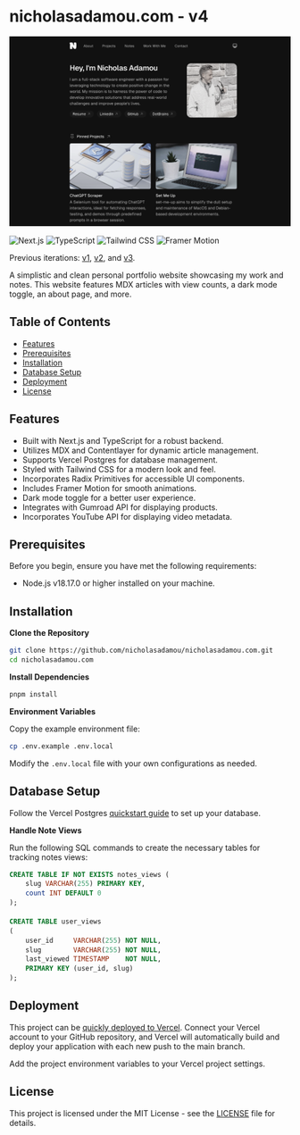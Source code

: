 # nicholasadamou.com - v4

![preview](./assets/preview.png)

![Next.js](https://img.shields.io/badge/-Next.js-000000?style=flat-square&logo=next.js&logoColor=white)
![TypeScript](https://img.shields.io/badge/-TypeScript-007ACC?style=flat-square&logo=typescript&logoColor=white)
![Tailwind CSS](https://img.shields.io/badge/-Tailwind%20CSS-06B6D4?style=flat-square&logo=tailwindcss&logoColor=white)
![Framer Motion](https://img.shields.io/badge/-Framer%20Motion-0081C9?style=flat-square&logo=framer&logoColor=white)

Previous iterations: [v1](https://github.com/nicholasadamou/v1), [v2](https://github.com/nicholasadamou/v2), and [v3](https://github.com/nicholasadamou/v3).

A simplistic and clean personal portfolio website showcasing my work and notes. This website features MDX articles with view counts, a dark mode toggle, an about page, and more.

## Table of Contents

-  [Features](#features)
-  [Prerequisites](#prerequisites)
-  [Installation](#installation)
-  [Database Setup](#database-setup)
-  [Deployment](#deployment)
-  [License](#license)

## Features

-  Built with Next.js and TypeScript for a robust backend.
-  Utilizes MDX and Contentlayer for dynamic article management.
-  Supports Vercel Postgres for database management.
-  Styled with Tailwind CSS for a modern look and feel.
-  Incorporates Radix Primitives for accessible UI components.
-  Includes Framer Motion for smooth animations.
-  Dark mode toggle for a better user experience.
-  Integrates with Gumroad API for displaying products.
-  Incorporates YouTube API for displaying video metadata.

## Prerequisites

Before you begin, ensure you have met the following requirements:

-  Node.js v18.17.0 or higher installed on your machine.

## Installation

**Clone the Repository**

```sh
git clone https://github.com/nicholasadamou/nicholasadamou.com.git
cd nicholasadamou.com
```

**Install Dependencies**

```sh
pnpm install
```

**Environment Variables**

Copy the example environment file:

```sh
cp .env.example .env.local
```

Modify the `.env.local` file with your own configurations as needed.

## Database Setup

Follow the Vercel Postgres [quickstart guide](https://vercel.com/docs/storage/vercel-postgres/quickstart) to set up your database.

**Handle Note Views**

Run the following SQL commands to create the necessary tables for tracking notes views:

```sql
CREATE TABLE IF NOT EXISTS notes_views (
    slug VARCHAR(255) PRIMARY KEY,
    count INT DEFAULT 0
);

CREATE TABLE user_views
(
    user_id     VARCHAR(255) NOT NULL,
    slug        VARCHAR(255) NOT NULL,
    last_viewed TIMESTAMP    NOT NULL,
    PRIMARY KEY (user_id, slug)
);
```

## Deployment

This project can be [quickly deployed to Vercel](https://vercel.com/new/clone?repository-url=https%3A%2F%2Fgithub.com%nicholasadamou%2Fnicholasadamou.com). Connect your Vercel account to your GitHub repository, and Vercel will automatically build and deploy your application with each new push to the main branch.

Add the project environment variables to your Vercel project settings.

## License

This project is licensed under the MIT License - see the [LICENSE](/LICENSE) file for details.
